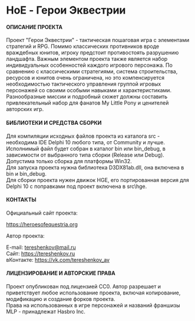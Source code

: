 # HoE - Герои Эквестрии

#### ОПИСАНИЕ ПРОЕКТА

Проект "Герои Эквестрии" - тактическая пошаговая игра с элементами 
стратегий и RPG. Помимо классических противников вроде враждебных юнитов, 
игроку предстоит противостоять разрушению ландшафта. Важным элементом 
проекта также является набор индивидуальных особенностей каждого игрового 
персонажа. По сравнению с классическими стратегиями, система строительства, 
ресурсов и юнитов очень ограничена, но это компенсируется необходимостью 
тактического управления группой игровых персонажей со своими особыми 
навыками и характеристиками. Разнообразные миссии и подробный сюжет 
должны составить привлекательный набор для фанатов My Little Pony и 
ценителей авторских игр. 

#### БИБЛИОТЕКИ И СРЕДСТВА СБОРКИ

Для компиляции исходных файлов проекта из каталога src - необходима 
IDE Delphi 10 любого типа, от Community и лучше.<br>
Исполнимый файл будет собран в каталог bin или bin\_debug, в зависимости от
выбранного типа сборки (Release или Debug). Допустима только сборка для 
платформы Win32.<br>
Для запуска проекта нужна библиотека D3DX81ab.dll, она включена в bin и
bin\_debug.<br>
Для сборки проекта нужен движок HGE, его портированная версия для Delphi 10
с поправками под проект включена в src\\hge.

#### КОНТАКТЫ

Официальный сайт проекта:<br>

https://heroesofequestria.org<br>

Автор проекта:<br>

E-mail: tereshenkov@mail.ru<br>
Сайт: https://tereshenkov.ru<br>
вКонтакте: https://vk.com/tereshenkov_av<br>

#### ЛИЦЕНЗИРОВАНИЕ И АВТОРСКИЕ ПРАВА

Проект опубликован под лицензией CC0. Автор разрешает и приветствует 
любое использование проекта, включая копирование, модификацию и создание 
форков проекта.<br>
Права на использованных в игре персонажей и названий франшизы MLP - 
принадлежат Hasbro Inc.

